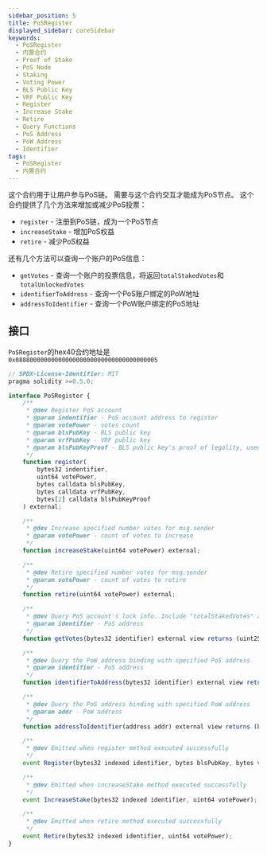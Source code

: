 ```yaml
---
sidebar_position: 5
title: PoSRegister
displayed_sidebar: coreSidebar
keywords:
  - PoSRegister
  - 内置合约
  - Proof of Stake
  - PoS Node
  - Staking
  - Voting Power
  - BLS Public Key
  - VRF Public Key
  - Register
  - Increase Stake
  - Retire
  - Query Functions
  - PoS Address
  - PoW Address
  - Identifier
tags:
  - PoSRegister
  - 内置合约
---
```


这个合约用于让用户参与PoS链。 需要与这个合约交互才能成为PoS节点。 这个合约提供了几个方法来增加或减少PoS投票：

- `register` - 注册到PoS链，成为一个PoS节点
- `increaseStake` - 增加PoS权益
- `retire` - 减少PoS权益

还有几个方法可以查询一个账户的PoS信息：

- `getVotes` - 查询一个账户的投票信息，将返回`totalStakedVotes`和`totalUnlockedVotes`
- `identifierToAddress` - 查询一个PoS账户绑定的PoW地址
- `addressToIdentifier` - 查询一个PoW账户绑定的PoS地址

## 接口

`PoSRegister`的hex40合约地址是`0x0888000000000000000000000000000000000005`

```js
// SPDX-License-Identifier: MIT
pragma solidity >=0.5.0;

interface PoSRegister {
    /**
     * @dev Register PoS account
     * @param indentifier - PoS account address to register
     * @param votePower - votes count
     * @param blsPubKey - BLS public key
     * @param vrfPubKey - VRF public key
     * @param blsPubKeyProof - BLS public key's proof of legality, used to against some attack, generated by conflux-rust fullnode
     */
    function register(
        bytes32 indentifier,
        uint64 votePower,
        bytes calldata blsPubKey,
        bytes calldata vrfPubKey,
        bytes[2] calldata blsPubKeyProof
    ) external;

    /**
     * @dev Increase specified number votes for msg.sender
     * @param votePower - count of votes to increase
     */
    function increaseStake(uint64 votePower) external;

    /**
     * @dev Retire specified number votes for msg.sender
     * @param votePower - count of votes to retire
     */
    function retire(uint64 votePower) external;

    /**
     * @dev Query PoS account's lock info. Include "totalStakedVotes" and "totalUnlockedVotes"
     * @param identifier - PoS address
     */
    function getVotes(bytes32 identifier) external view returns (uint256, uint256);

    /**
     * @dev Query the PoW address binding with specified PoS address
     * @param identifier - PoS address
     */
    function identifierToAddress(bytes32 identifier) external view returns (address);

    /**
     * @dev Query the PoS address binding with specified PoW address
     * @param addr - PoW address
     */
    function addressToIdentifier(address addr) external view returns (bytes32);

    /**
     * @dev Emitted when register method executed successfully
     */
    event Register(bytes32 indexed identifier, bytes blsPubKey, bytes vrfPubKey);

    /**
     * @dev Emitted when increaseStake method executed successfully
     */
    event IncreaseStake(bytes32 indexed identifier, uint64 votePower);

    /**
     * @dev Emitted when retire method executed successfully
     */
    event Retire(bytes32 indexed identifier, uint64 votePower);
}
```
